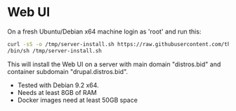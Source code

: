 # Web UI

On a fresh Ubuntu/Debian x64 machine login as 'root' and run this:

```bash
curl -sS -o /tmp/server-install.sh https://raw.githubusercontent.com/theodorosploumis/drupal-docker-distros/master/scripts/server-install.sh
/bin/sh /tmp/server-install.sh

```

This will install the Web UI on a server with main domain "distros.bid" and container subdomain "drupal.distros.bid".

 - Tested with Debian 9.2 x64.
 - Needs at least 8GB of RAM
 - Docker images need at least 50GB space
